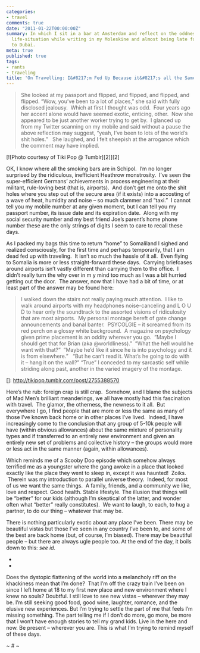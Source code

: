 ```yaml
---
categories:
- travel
comments: true
date: "2011-01-22T00:00:00Z"
summary: In which I sit in a bar at Amsterdam and reflect on the oddness of the current
  life-situation while writing in my Moleskine and almost being late for my flight
  to Dubai.
meta: true
published: true
tags:
- rants
- traveling
title: 'On Travelling: I&#8217;m Fed Up Because it&#8217;s all the Same.'
---
```


> She looked at my passport and flipped, and flipped, and flipped, and flipped. “Wow, you’ve been to a lot of places,” she said with fully disclosed jealousy.  Which at first I thought was odd.  Four years ago her accent alone would have seemed exotic, enticing, other.  Now she appeared to be just another worker trying to get by.  I glanced up from my Twitter scanning on my mobile and said without a pause the above reflection may suggest, “yeah, I’ve been to lots of the world’s shit holes.”   She laughed, and I felt sheepish at the arrogance which the comment may have implied.

[![Photo courtesy of Tiki Pop @ Tumblr][2]][2]

OK, I know where all the smoking bars are in Schipol.  I’m no longer surprised by the ridiculous, inefficient Heathrow monstrosity.  I’ve seen the super-efficient Germans’ achievements in process engineering at their militant, rule-loving best (that is, airports).  And don’t get me onto the shit holes where you step out of the secure area (if it exists) into a accosting of a wave of heat, humidity and noise – so much clammer and “taxi.”  I cannot tell you my mobile number at any given moment, but I can tell you my passport number, its issue date and its expiration date.  Along with my social security number and my best friend Joe’s parent’s home phone number these are the only strings of digits I seem to care to recall these days.



As I packed my bags this time to return “home” to Somaliland I sighed and realized consciously, for the first time and perhaps temporarily, that I am dead fed up with traveling.  It isn’t so much the hassle of it all.  Even flying to Somalia is more or less straight-forward these days.  Carrying briefcases around airports isn’t vastly different than carrying them to the office.  I didn’t really turn the why over in m y mind too much as I was a bit hurried getting out the door.  The answer, now that I have had a bit of time, or at least part of the answer may be found here:



> I walked down the stairs not really paying much attention.  I like to walk around airports with my headphones noise-canceling and L O U D to hear only the soundtrack to the assorted visions of ridiculosity that are most airports.  My personal montage bereft of gate change announcements and banal banter.  PSYCOLGIE – it screamed from its red perch on a glossy white background.  A magazine on psychology given prime placement is an oddity wherever you go.  ”Maybe I should get that for Brian (aka @worldliness).”  ”What the hell would he want with that?”  ”Maybe he’d like it since he is into psychology and it is from elsewhere.”   “But he can’t read it. What’s he going to do with it – hang it on the wall?” “True” I conceded to my sarcastic self while striding along past, another in the varied imagery of the montage.

 []: http://tikipop.tumblr.com/post/2755388570

Here’s the rub: foreign crap is still crap.  Somehow, and I blame the subjects of Mad Men’s brilliant meanderings, we all have mostly had this fascination with travel.  The glamor, the otherness, the newness to it all.  But everywhere I go, I find people that are more or less the same as many of those I’ve known back home or in other places I’ve lived.  Indeed, I have increasingly come to the conclusion that any group of 5-10k people will have (within obvious allowances) about the same mixture of personality types and if transferred to an entirely new environment and given an entirely new set of problems and collective history – the groups would more or less act in the same manner (again, within allowances).



Which reminds me of a Scooby Doo episode which somehow always terrified me as a youngster where the gang awoke in a place that looked exactly like the place they went to sleep in, except it was haunted!  Zoiks.  Therein was my introduction to parallel universe theory.  Indeed, for most of us we want the same things.  A family, friends, and a community we like, love and respect. Good health. Stable lifestyle. The illusion that things will be “better” for our kids (although I’m skeptical of the latter, and wonder often what “better” really constitutes).  We want to laugh, to each, to hug a partner, to do our thing – whatever that may be.



There is nothing particularly exotic about any place I’ve been. There may be beautiful vistas but those I’ve seen in any country I’ve been to, and some of the best are back home (but, of course, I’m biased). There may be beautiful people – but there are always ugle people too. At the end of the day, it boils down to this: *see id.*

*  
*

Does the dystopic flattening of the world into a melancholy riff on the khackiness mean that I’m done?  That I’m off the crazy train I’ve been on since I left home at 18 to my first new place and new environment where I knew no souls? Doubtful. I still love to see new vistas – wherever they may be. I’m still seeking good food, good wine, laughter, romance, and the elusive new experiences. But I’m trying to settle the part of me that feels I’m missing something. The part telling me if I don’t do more, go more, be more that I won’t have enough stories to tell my grand kids. Live in the here and now. Be present – wherever you are. This is what I’m trying to remind myself of these days.

~ # ~